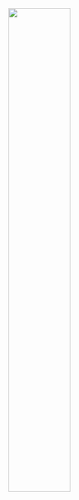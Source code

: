 <img src="https://github.com/Lortrex/Lortrex/blob/main/lortrex.png" width="50%" height="50%" />
<!---
https://api.github.com/users/lortrex/events/public  
https://github.com/identicons/lortrex.png  
37556e  
e1b47d  
f0f0f0  
--->
